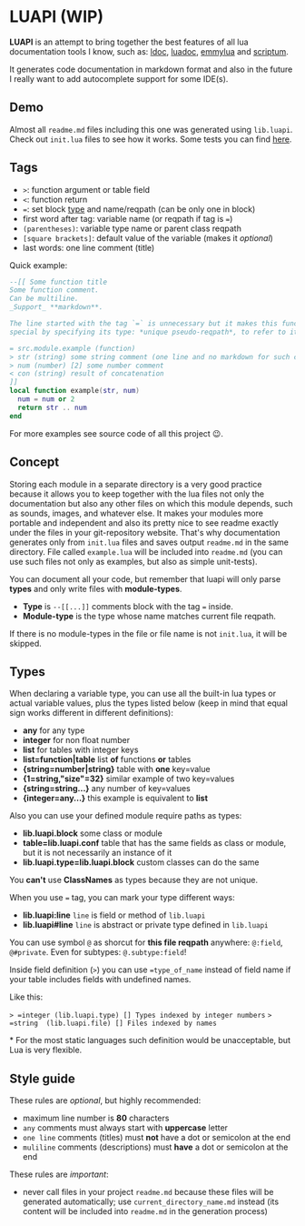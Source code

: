 # LUAPI (WIP)

**LUAPI** is an attempt to bring together the best features of all lua
documentation tools I know, such as: [ldoc][], [luadoc][], [emmylua][] and
[scriptum][].

It generates code documentation in markdown format and also in the future I
really want to add autocomplete support for some IDE(s).

## Demo

Almost all `readme.md` files including this one was generated using `lib.luapi`.
Check out `init.lua` files to see how it works. Some tests you can find
[here](../../etc/luapi_test).

## Tags

- `>`: function argument or table field
- `<`: function return
- `=`: set block [type](#types) and name/reqpath (can be only one in block)
- first word after tag: variable name (or reqpath if tag is `=`)
- `(parentheses)`: variable type name or parent class reqpath
- `[square brackets]`: default value of the variable (makes it _optional_)
- last words: one line comment (title)

Quick example:

```lua
--[[ Some function title
Some function comment.
Can be multiline.
_Support_ **markdown**.

The line started with the tag `=` is unnecessary but it makes this function
special by specifying its type: *unique pseudo-reqpath*, to refer to it later.

= src.module.example (function)
> str (string) some string comment (one line and no markdown for such comments)
> num (number) [2] some number comment
< con (string) result of concatenation
]]
local function example(str, num)
  num = num or 2
  return str .. num
end
```

For more examples see source code of all this project 😉.

## Concept

Storing each module in a separate directory is a very good practice because it
allows you to keep together with the lua files not only the documentation but
also any other files on which this module depends, such as sounds, images, and
whatever else. It makes your modules more portable and independent and also its
pretty nice to see readme exactly under the files in your git-repository
website. That's why documentation generates only from `init.lua` files and saves
output `readme.md` in the same directory. File called `example.lua` will be
included into `readme.md` (you can use such files not only as examples, but also
as simple unit-tests).

You can document all your code, but remember that luapi will only parse
**types** and only write files with **module-types**.

+ **Type** is `--[[...]]` comments block with the tag `=` inside.
+ **Module-type** is the type whose name matches current file reqpath.

If there is no module-types in the file or file name is not `init.lua`, it will
be skipped.

## Types

When declaring a variable type, you can use all the built-in lua types or actual
variable values, plus the types listed below (keep in mind that equal sign works
different in different definitions):

+ **any** for any type
+ **integer** for non float number
+ **list** for tables with integer keys
+ **list=function|table** list **of** functions **or** tables
+ **{string=number|string}** table with **one** key=value
+ **{1=string,"size"=32}** similar example of two key=values
+ **{string=string...}** any number of key=values
+ **{integer=any...}** this example is equivalent to **list**

Also you can use your defined module require paths as types:

+ **lib.luapi.block** some class or module
+ **table=lib.luapi.conf** table that has the same fields as class or module,
  but it is not necessarily an instance of it
+ **lib.luapi.type=lib.luapi.block** custom classes can do the same

You **can't** use **ClassNames** as types because they are not unique.

When you use `=` tag, you can mark your type different ways:

+ **lib.luapi:line** `line` is field or method of `lib.luapi`
+ **lib.luapi#line** `line` is abstract or private type defined in `lib.luapi`

You can use symbol `@` as shorcut for **this file reqpath** anywhere:
`@:field`, `@#private`. Even for subtypes: `@.subtype:field`!

Inside field definition (`>`) you can use `=type_of_name` instead of field name
if your table includes fields with undefined names.

Like this:

`> =integer (lib.luapi.type) [] Types indexed by integer numbers`
`> =string  (lib.luapi.file) [] Files indexed by names`

\* For the most static languages such definition would be unacceptable, but Lua
is very flexible.

## Style guide

These rules are _optional_, but highly recommended:

+ maximum line number is **80** characters
+ `any` comments must always start with **uppercase** letter
+ `one line` comments (titles) must **not** have a dot or semicolon at the end
+ `muliline` comments (descriptions) must **have** a dot or semicolon at the end

These rules are _important_:

+ never call files in your project `readme.md` because these files will be
  generated automatically; use `current_directory_name.md` instead (its
  content will be included into `readme.md` in the generation process)

[ldoc]: https://stevedonovan.github.io/ldoc/manual/doc.md.html
[luadoc]: https://keplerproject.github.io/luadoc
[scriptum]: https://github.com/charlesmallah/lua-scriptum
[emmylua]: https://github.com/EmmyLua
